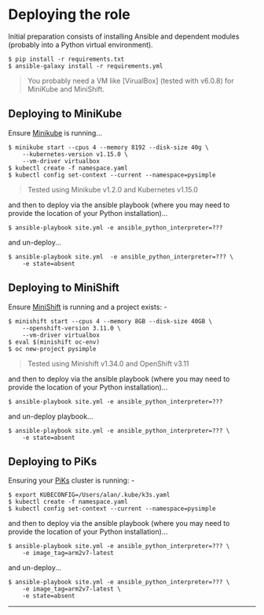 # Deploying the role

Initial preparation consists of installing Ansible and
dependent modules (probably into a Python virtual environment).

    $ pip install -r requirements.txt
    $ ansible-galaxy install -r requirements.yml

>   You probably need a VM like [VirualBox] (tested with v6.0.8) for
    MiniKube and MiniShift.

## Deploying to MiniKube

Ensure [Minikube] is running...

    $ minikube start --cpus 4 --memory 8192 --disk-size 40g \
        --kubernetes-version v1.15.0 \
        --vm-driver virtualbox
    $ kubectl create -f namespace.yaml
    $ kubectl config set-context --current --namespace=pysimple

>   Tested using Minikube v1.2.0 and Kubernetes v1.15.0

and then to deploy via the ansible playbook (where you may need
to provide the location of your Python installation)...

    $ ansible-playbook site.yml -e ansible_python_interpreter=???

and un-deploy...

    $ ansible-playbook site.yml  -e ansible_python_interpreter=??? \
        -e state=absent

## Deploying to MiniShift

Ensure [MiniShift] is running and a project exists: -

    $ minishift start --cpus 4 --memory 8GB --disk-size 40GB \
        --openshift-version 3.11.0 \
        --vm-driver virtualbox
    $ eval $(minishift oc-env)
    $ oc new-project pysimple

>   Tested using Minishift v1.34.0 and OpenShift v3.11

and then to deploy via the ansible playbook (where you may need
to provide the location of your Python installation)...

    $ ansible-playbook site.yml -e ansible_python_interpreter=???

and un-deploy playbook...

    $ ansible-playbook site.yml -e ansible_python_interpreter=??? \
        -e state=absent

## Deploying to PiKs

Ensuring your [PiKs] cluster is running: -

    $ export KUBECONFIG=/Users/alan/.kube/k3s.yaml
    $ kubectl create -f namespace.yaml
    $ kubectl config set-context --current --namespace=pysimple

and then to deploy via the ansible playbook (where you may need
to provide the location of your Python installation)...

    $ ansible-playbook site.yml -e ansible_python_interpreter=??? \
        -e image_tag=arm2v7-latest

and un-deploy...

    $ ansible-playbook site.yml -e ansible_python_interpreter=??? \
        -e image_tag=arm2v7-latest \
        -e state=absent
    
---

[minikube]: https://kubernetes.io/docs/tutorials/hello-minikube
[minishift]: https://github.com/minishift/minishift
[piks]: https://gitlab.com/a.b.christie/piks
[virtualbox]: https://www.virtualbox.org
